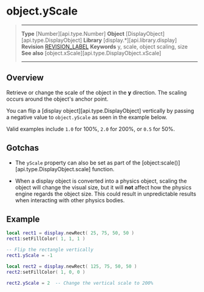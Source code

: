 # object.yScale

> --------------------- ------------------------------------------------------------------------------------------
> __Type__              [Number][api.type.Number]
> __Object__            [DisplayObject][api.type.DisplayObject]
> __Library__           [display.*][api.library.display]
> __Revision__          [REVISION_LABEL](REVISION_URL)
> __Keywords__          y, scale, object scaling, size
> __See also__          [object.xScale][api.type.DisplayObject.xScale]
> --------------------- ------------------------------------------------------------------------------------------

## Overview

Retrieve or change the scale of the object in the __y__ direction. The scaling occurs around the object's anchor point.

You can flip a [display object][api.type.DisplayObject] vertically by passing a negative value to `object.yScale` as seen in the example below.

Valid examples include `1.0` for 100%, `2.0` for 200%, or `0.5` for 50%.


## Gotchas

* The `yScale` property can also be set as part of the [object:scale()][api.type.DisplayObject.scale] function.

* When a display object is converted into a physics object, scaling the object will change the visual size, but it will __not__ affect how the physics engine regards the object size. This could result in unpredictable results when interacting with other physics bodies.


## Example

``````lua
local rect1 = display.newRect( 25, 75, 50, 50 )
rect1:setFillColor( 1, 1, 1 )

-- Flip the rectangle vertically
rect1.yScale = -1

local rect2 = display.newRect( 125, 75, 50, 50 )
rect2:setFillColor( 1, 0, 0 )

rect2.yScale = 2  -- Change the vertical scale to 200%
``````